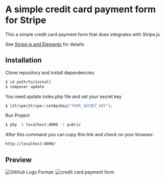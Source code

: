 A simple credit card payment form for Stripe
==========================================
This a simple credit card payment form that does integrates with Stripe.js

See [Stripe.js and Elements](https://stripe.com/docs/stripe-js) for details.


## Installation

Clone repository and install dependencies
```sh
$ cd path/to/install
$ composer update
```

You need update index.php file and set your secret key
```php
$ \Stripe\Stripe::setApiKey("YOUR_SECRET_KEY");
```

Run Project
```sh
$ php -S localhost:8000 -t public
```

After this command you can copy this link and check on your browser:
```sh
http://localhost:8000/
```

## Preview
![GitHub Logo](img/preview.png)
Format: ![credit card payment form](url)